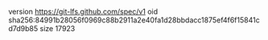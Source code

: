 version https://git-lfs.github.com/spec/v1
oid sha256:84991b28056f0969c88b2911a2e40fa1d28bbdacc1875ef4f6f15841cd7d9b85
size 17923
